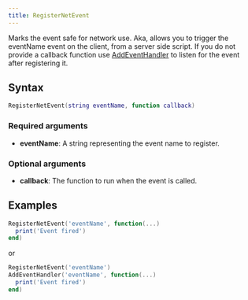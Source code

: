 ```yaml
---
title: RegisterNetEvent
---
```


<!-- alias: RegisterServerEvent for server only -->

Marks the event safe for network use. Aka, allows you to trigger the eventName event on the client, from a server side
script. If you do not provide a callback function use [AddEventHandler][] to listen for the event after registering it.

Syntax
------

```lua
RegisterNetEvent(string eventName, function callback)
```

### Required arguments
- **eventName**: A string representing the event name to register.

### Optional arguments
- **callback**: The function to run when the event is called.

Examples
--------

```lua
RegisterNetEvent('eventName', function(...)
  print('Event fired')
end)
```

or

```lua
RegisterNetEvent('eventName')
AddEventHandler('eventName', function(...)
  print('Event fired')
end)
```

[AddEventHandler]: /docs/developers/scripting-reference/runtimes/lua/functions/AddEventHandler
